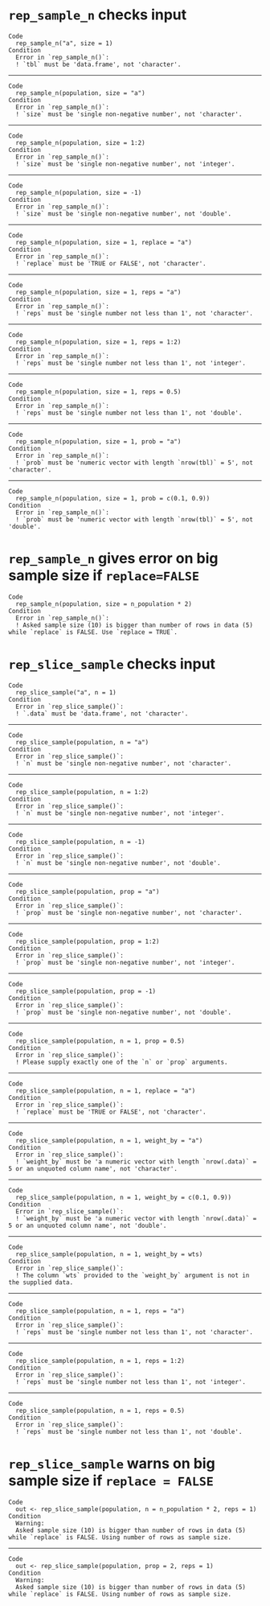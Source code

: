 # `rep_sample_n` checks input

    Code
      rep_sample_n("a", size = 1)
    Condition
      Error in `rep_sample_n()`:
      ! `tbl` must be 'data.frame', not 'character'.

---

    Code
      rep_sample_n(population, size = "a")
    Condition
      Error in `rep_sample_n()`:
      ! `size` must be 'single non-negative number', not 'character'.

---

    Code
      rep_sample_n(population, size = 1:2)
    Condition
      Error in `rep_sample_n()`:
      ! `size` must be 'single non-negative number', not 'integer'.

---

    Code
      rep_sample_n(population, size = -1)
    Condition
      Error in `rep_sample_n()`:
      ! `size` must be 'single non-negative number', not 'double'.

---

    Code
      rep_sample_n(population, size = 1, replace = "a")
    Condition
      Error in `rep_sample_n()`:
      ! `replace` must be 'TRUE or FALSE', not 'character'.

---

    Code
      rep_sample_n(population, size = 1, reps = "a")
    Condition
      Error in `rep_sample_n()`:
      ! `reps` must be 'single number not less than 1', not 'character'.

---

    Code
      rep_sample_n(population, size = 1, reps = 1:2)
    Condition
      Error in `rep_sample_n()`:
      ! `reps` must be 'single number not less than 1', not 'integer'.

---

    Code
      rep_sample_n(population, size = 1, reps = 0.5)
    Condition
      Error in `rep_sample_n()`:
      ! `reps` must be 'single number not less than 1', not 'double'.

---

    Code
      rep_sample_n(population, size = 1, prob = "a")
    Condition
      Error in `rep_sample_n()`:
      ! `prob` must be 'numeric vector with length `nrow(tbl)` = 5', not 'character'.

---

    Code
      rep_sample_n(population, size = 1, prob = c(0.1, 0.9))
    Condition
      Error in `rep_sample_n()`:
      ! `prob` must be 'numeric vector with length `nrow(tbl)` = 5', not 'double'.

# `rep_sample_n` gives error on big sample size if `replace=FALSE`

    Code
      rep_sample_n(population, size = n_population * 2)
    Condition
      Error in `rep_sample_n()`:
      ! Asked sample size (10) is bigger than number of rows in data (5) while `replace` is FALSE. Use `replace = TRUE`.

# `rep_slice_sample` checks input

    Code
      rep_slice_sample("a", n = 1)
    Condition
      Error in `rep_slice_sample()`:
      ! `.data` must be 'data.frame', not 'character'.

---

    Code
      rep_slice_sample(population, n = "a")
    Condition
      Error in `rep_slice_sample()`:
      ! `n` must be 'single non-negative number', not 'character'.

---

    Code
      rep_slice_sample(population, n = 1:2)
    Condition
      Error in `rep_slice_sample()`:
      ! `n` must be 'single non-negative number', not 'integer'.

---

    Code
      rep_slice_sample(population, n = -1)
    Condition
      Error in `rep_slice_sample()`:
      ! `n` must be 'single non-negative number', not 'double'.

---

    Code
      rep_slice_sample(population, prop = "a")
    Condition
      Error in `rep_slice_sample()`:
      ! `prop` must be 'single non-negative number', not 'character'.

---

    Code
      rep_slice_sample(population, prop = 1:2)
    Condition
      Error in `rep_slice_sample()`:
      ! `prop` must be 'single non-negative number', not 'integer'.

---

    Code
      rep_slice_sample(population, prop = -1)
    Condition
      Error in `rep_slice_sample()`:
      ! `prop` must be 'single non-negative number', not 'double'.

---

    Code
      rep_slice_sample(population, n = 1, prop = 0.5)
    Condition
      Error in `rep_slice_sample()`:
      ! Please supply exactly one of the `n` or `prop` arguments.

---

    Code
      rep_slice_sample(population, n = 1, replace = "a")
    Condition
      Error in `rep_slice_sample()`:
      ! `replace` must be 'TRUE or FALSE', not 'character'.

---

    Code
      rep_slice_sample(population, n = 1, weight_by = "a")
    Condition
      Error in `rep_slice_sample()`:
      ! `weight_by` must be 'a numeric vector with length `nrow(.data)` = 5 or an unquoted column name', not 'character'.

---

    Code
      rep_slice_sample(population, n = 1, weight_by = c(0.1, 0.9))
    Condition
      Error in `rep_slice_sample()`:
      ! `weight_by` must be 'a numeric vector with length `nrow(.data)` = 5 or an unquoted column name', not 'double'.

---

    Code
      rep_slice_sample(population, n = 1, weight_by = wts)
    Condition
      Error in `rep_slice_sample()`:
      ! The column `wts` provided to the `weight_by` argument is not in the supplied data.

---

    Code
      rep_slice_sample(population, n = 1, reps = "a")
    Condition
      Error in `rep_slice_sample()`:
      ! `reps` must be 'single number not less than 1', not 'character'.

---

    Code
      rep_slice_sample(population, n = 1, reps = 1:2)
    Condition
      Error in `rep_slice_sample()`:
      ! `reps` must be 'single number not less than 1', not 'integer'.

---

    Code
      rep_slice_sample(population, n = 1, reps = 0.5)
    Condition
      Error in `rep_slice_sample()`:
      ! `reps` must be 'single number not less than 1', not 'double'.

# `rep_slice_sample` warns on big sample size if `replace = FALSE`

    Code
      out <- rep_slice_sample(population, n = n_population * 2, reps = 1)
    Condition
      Warning:
      Asked sample size (10) is bigger than number of rows in data (5) while `replace` is FALSE. Using number of rows as sample size.

---

    Code
      out <- rep_slice_sample(population, prop = 2, reps = 1)
    Condition
      Warning:
      Asked sample size (10) is bigger than number of rows in data (5) while `replace` is FALSE. Using number of rows as sample size.

